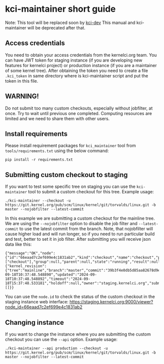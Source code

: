 # kci-maintainer short guide

Note: This tool will be replaced soon by [kci-dev](https://github.com/kernelci/kci-dev)
This manual and kci-maintainer will be deprecated after that.

## Access credentials

You need to obtain your access credentials from the kernelci.org team. You can have JWT token for staging instance (if you are developing new features for kernelci project) or production instance (if you are a maintainer of some kernel tree).
After obtaining the token you need to create a file `.kci_token` in same directory where is kci-maintainer script and put the token in this file.

## WARNING!

Do not submit too many custom checkouts, especially without jobfilter, at once. Try to wait until previous one completed. Computing resources are limited and we need to share them with other users.

## Install requirements

Please install requirement packages for `kci_maintainer` tool from `tools/requirements.txt` using the below command:
```
pip install -r requirements.txt
```

## Submitting custom checkout to staging 

If you want to test some specific tree on staging you can use the `kci-maintainer` tool to submit a custom checkout for this tree.
Example usage:

```
./kci-maintainer --checkout -u https://git.kernel.org/pub/scm/linux/kernel/git/torvalds/linux.git -b master --nojobfilter --latest-commit
```
In this example we are submitting a custom checkout for the mainline tree. We are using the `--nojobfilter` option to disable the job filter and `--latest-commit` to use the latest commit from the branch.
Note, that nojobfilter will cause higher load and will run longer, so if you need to run particular build and test, better to set it in job filter.
After submitting you will receive json data like this:

```
{"message":"OK","node":{"id":"66eaad7c2ef699e4c1831ab2","kind":"checkout","name":"checkout","path":["checkout"],"group":null,"parent":null,"state":"running","result":null,"artifacts":null,"data":{"kernel_revision":{"tree":"mainline","branch":"master","commit":"39b3f4e0db5d85aa82678d9e7bc59f5e56667e2e","url":"https://git.kernel.org/pub/scm/linux/kernel/git/torvalds/linux.git"}},"debug":null,"jobfilter":null,"created":"2024-09-18T10:37:48.548890","updated":"2024-09-18T10:37:48.548892","timeout":"2024-09-18T15:37:48.533181","holdoff":null,"owner":"staging.kernelci.org","submitter":"user:denys@denys.com","treeid":"7196cb21c5c847de1eb571a70f4b456cce834776778d0f869fc66b2e28ed69b6","user_groups":[]}}
```

You can use the `node.id` to check the status of the custom checkout in the staging instance web interface: https://staging.kernelci.org:9000/viewer?node_id=66eaad7c2ef699e4c1831ab2

## Changing instance

If you want to change the instance where you are submitting the custom checkout you can use the `--api` option. Example usage:

```
./kci-maintainer --api production --checkout -u https://git.kernel.org/pub/scm/linux/kernel/git/torvalds/linux.git -b master --nojobfilter --latest-commit
```


